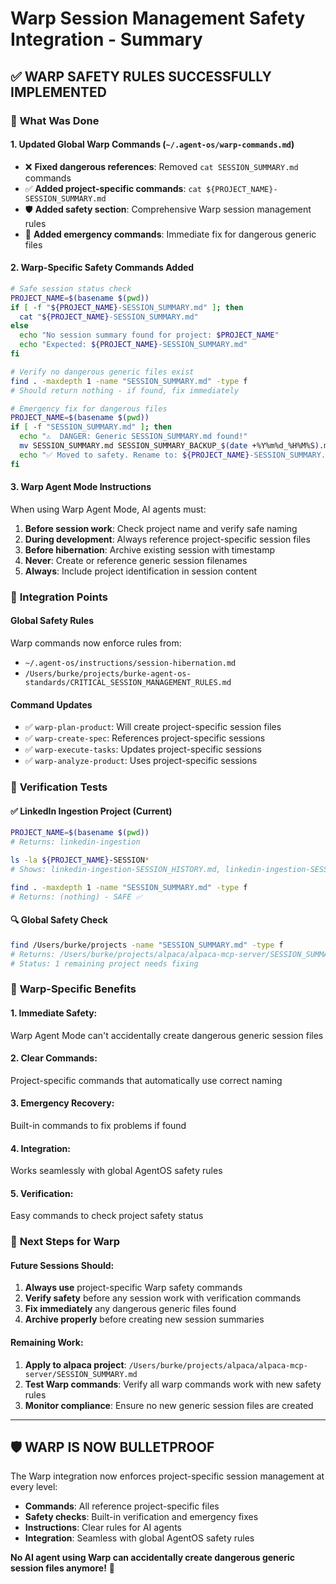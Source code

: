 # Warp Session Management Safety Integration - Summary

## ✅ **WARP SAFETY RULES SUCCESSFULLY IMPLEMENTED**

### 🎯 **What Was Done**

#### 1. Updated Global Warp Commands (`~/.agent-os/warp-commands.md`)
- ❌ **Fixed dangerous references**: Removed `cat SESSION_SUMMARY.md` commands
- ✅ **Added project-specific commands**: `cat ${PROJECT_NAME}-SESSION_SUMMARY.md`
- 🛡️ **Added safety section**: Comprehensive Warp session management rules
- 🚨 **Added emergency commands**: Immediate fix for dangerous generic files

#### 2. Warp-Specific Safety Commands Added
```bash
# Safe session status check
PROJECT_NAME=$(basename $(pwd))
if [ -f "${PROJECT_NAME}-SESSION_SUMMARY.md" ]; then
  cat "${PROJECT_NAME}-SESSION_SUMMARY.md"
else
  echo "No session summary found for project: $PROJECT_NAME"
  echo "Expected: ${PROJECT_NAME}-SESSION_SUMMARY.md"
fi

# Verify no dangerous generic files exist
find . -maxdepth 1 -name "SESSION_SUMMARY.md" -type f
# Should return nothing - if found, fix immediately

# Emergency fix for dangerous files
PROJECT_NAME=$(basename $(pwd))
if [ -f "SESSION_SUMMARY.md" ]; then
  echo "⚠️  DANGER: Generic SESSION_SUMMARY.md found!"
  mv SESSION_SUMMARY.md SESSION_SUMMARY_BACKUP_$(date +%Y%m%d_%H%M%S).md
  echo "✅ Moved to safety. Rename to: ${PROJECT_NAME}-SESSION_SUMMARY.md"
fi
```

#### 3. Warp Agent Mode Instructions
When using Warp Agent Mode, AI agents must:

1. **Before session work**: Check project name and verify safe naming
2. **During development**: Always reference project-specific session files
3. **Before hibernation**: Archive existing session with timestamp
4. **Never**: Create or reference generic session filenames
5. **Always**: Include project identification in session content

### 🔗 **Integration Points**

#### Global Safety Rules
Warp commands now enforce rules from:
- `~/.agent-os/instructions/session-hibernation.md`
- `/Users/burke/projects/burke-agent-os-standards/CRITICAL_SESSION_MANAGEMENT_RULES.md`

#### Command Updates
- ✅ `warp-plan-product`: Will create project-specific session files
- ✅ `warp-create-spec`: References project-specific sessions
- ✅ `warp-execute-tasks`: Updates project-specific sessions
- ✅ `warp-analyze-product`: Uses project-specific sessions

### 🧪 **Verification Tests**

#### ✅ LinkedIn Ingestion Project (Current)
```bash
PROJECT_NAME=$(basename $(pwd))
# Returns: linkedin-ingestion

ls -la ${PROJECT_NAME}-SESSION*
# Shows: linkedin-ingestion-SESSION_HISTORY.md, linkedin-ingestion-SESSION_SUMMARY.md

find . -maxdepth 1 -name "SESSION_SUMMARY.md" -type f
# Returns: (nothing) - SAFE ✅
```

#### 🔍 Global Safety Check
```bash
find /Users/burke/projects -name "SESSION_SUMMARY.md" -type f
# Returns: /Users/burke/projects/alpaca/alpaca-mcp-server/SESSION_SUMMARY.md
# Status: 1 remaining project needs fixing
```

### 🎯 **Warp-Specific Benefits**

#### 1. **Immediate Safety**: 
Warp Agent Mode can't accidentally create dangerous generic session files

#### 2. **Clear Commands**: 
Project-specific commands that automatically use correct naming

#### 3. **Emergency Recovery**: 
Built-in commands to fix problems if found

#### 4. **Integration**: 
Works seamlessly with global AgentOS safety rules

#### 5. **Verification**: 
Easy commands to check project safety status

### 🚀 **Next Steps for Warp**

#### Future Sessions Should:
1. **Always use** project-specific Warp safety commands
2. **Verify safety** before any session work with verification commands
3. **Fix immediately** any dangerous generic files found
4. **Archive properly** before creating new session summaries

#### Remaining Work:
1. **Apply to alpaca project**: `/Users/burke/projects/alpaca/alpaca-mcp-server/SESSION_SUMMARY.md`
2. **Test Warp commands**: Verify all warp commands work with new safety rules
3. **Monitor compliance**: Ensure no new generic session files are created

---

## 🛡️ **WARP IS NOW BULLETPROOF**

The Warp integration now enforces project-specific session management at every level:
- **Commands**: All reference project-specific files
- **Safety checks**: Built-in verification and emergency fixes
- **Instructions**: Clear rules for AI agents
- **Integration**: Seamless with global AgentOS safety rules

**No AI agent using Warp can accidentally create dangerous generic session files anymore!** 🚀
